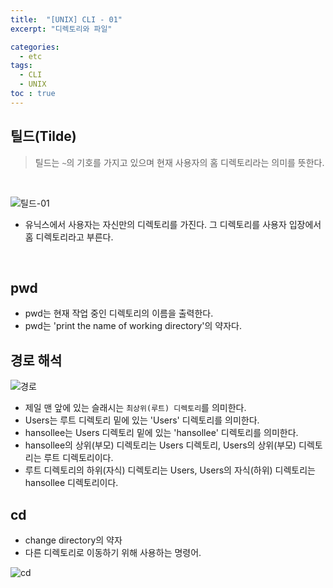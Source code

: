 ```yaml
---
title:  "[UNIX] CLI - 01"
excerpt: "디렉토리와 파일"

categories: 
  - etc
tags: 
  - CLI
  - UNIX
toc : true
---
```


## 틸드(Tilde) 
> 틸드는 `~`의 기호를 가지고 있으며 현재 사용자의 홈 디렉토리라는 의미를 뜻한다. 
<br>

![틸드-01](https://user-images.githubusercontent.com/70805241/113577025-8f948e00-965b-11eb-86c9-7651ba5fd6f1.png)

- 유닉스에서 사용자는 자신만의 디렉토리를 가진다. 그 디렉토리를 사용자 입장에서 홈 디렉토리라고 부른다. 

<br>

## pwd
- pwd는 현재 작업 중인 디렉토리의 이름을 출력한다.
- pwd는 'print the name of working directory'의 약자다.

## 경로 해석
![경로](https://user-images.githubusercontent.com/70805241/113582748-b8208600-9663-11eb-919e-c1114c4d1ecd.png) <br>
- 제일 맨 앞에 있는 슬래시는 `최상위(루트) 디렉토리`를 의미한다.
- Users는 루트 디렉토리 밑에 있는 'Users' 디렉토리를 의미한다.
- hansollee는 Users 디렉토리 밑에 있는 'hansollee' 디렉토리를 의미한다.
- hansollee의 상위(부모) 디렉토리는 Users 디렉토리, Users의 상위(부모) 디렉토리는 루트 디렉토리이다.
- 루트 디렉토리의 하위(자식) 디렉토리는 Users, Users의 자식(하위) 디렉토리는 hansollee 디렉토리이다.

## cd
- change directory의 약자
- 다른 디렉토리로 이동하기 위해 사용하는 명령어.

![cd](https://user-images.githubusercontent.com/70805241/113583525-b5726080-9664-11eb-90f4-9d603b3c5716.png)

<br><br>